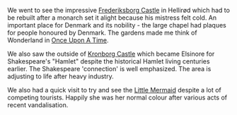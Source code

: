 We went to see the impressive [Frederiksborg Castle](http://dnm.dk/uk/forside.htm)
in Hellir&oslash;d which had to be rebuilt after a monarch set it alight because his mistress felt cold.
An important place for Denmark and its nobility - the large chapel had plaques for people
honoured by Denmark.
The gardens made me think of Wonderland in [Once Upon A Time](https://abc.go.com/shows/once-upon-a-time).

We also saw the outside of
[Kronborg Castle](http://kongeligeslotte.dk/en/palaces-and-gardens/kronborg-castle.html)
which became Elsinore for Shakespeare's "Hamlet" despite the historical Hamlet living
centuries earlier. The Shakespeare 'connection' is well emphasized. The area is
adjusting to life after heavy industry.

We also had a quick visit to try and see
the [Little Mermaid](https://www.visitcopenhagen.com/copenhagen/little-mermaid-gdk586951)
despite a lot of competing tourists. Happily she was her normal colour after various
acts of recent vandalisation.
